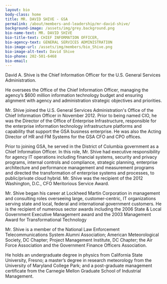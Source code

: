 ```yaml
---
layout: bio
body-class: home
title: MR. DAVID SHIVE - GSA
permalink: /about/members-and-leadership/mr-david-shive/
background-image: /assets/img/grey.background.png
bio-name-text: MR. DAVID SHIVE
bio-title-text: CHIEF INFORMATION OFFICER,
bio-agency-text: GENERAL SERVICES ADMINISTRATION
bio-image-url: /assets/img/members/bio_Shive.png
bio-image-alt-text: David Shive
bio-phone: 202-501-6468
bio-email:
---
```

David A. Shive is the Chief Information Officer for the U.S. General Services Administration.

He oversees the Office of the Chief Information Officer, managing the agency’s $600 million information technology budget and ensuring alignment with agency and administration strategic objectives and priorities.

Mr. Shive joined the U.S. General Services Administration's Office of the Chief Information Officer in November 2012. Prior to being named CIO, he was the Director of the Office of Enterprise Infrastructure, responsible for the enterprise information technology infrastructure platforms and capability that support the GSA business enterprise. He was also the Acting Director of HR and FM Systems for the GSA CFO and CPO offices.

Prior to joining GSA, he served in the District of Columbia government as a Chief Information Officer. In this role, Mr. Shive had executive responsibility for agency IT operations including financial systems, security and privacy programs, internal controls and compliance, strategic planning, enterprise architecture and performance management and measurement programs and directed the transformation of enterprise systems and processes, to public/private cloud hybrid. Mr. Shive was the recipient of the 2012 Washington, D.C., CFO Meritorious Service Award.

Mr. Shive began his career at Lockheed Martin Corporation in management and consulting roles overseeing large, customer-centric, IT organizations serving state and local, federal and international government customers. He is the recipient of numerous sector awards including the 2006 State & Local Government Executive Management award and the 2003 Management Award for Transformational Technology

Mr. Shive is a member of the National Law Enforcement Telecommunications System Alumni Association; American Meteorological Society, DC Chapter; Project Management Institute, DC Chapter; the Air Force Association and the Government Finance Officers Association.

He holds an undergraduate degree in physics from California State University, Fresno; a master’s degree in research meteorology from the University of Maryland College Park; and a post-graduate management certificate from the Carnegie Mellon Graduate School of Industrial Management.
